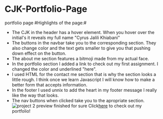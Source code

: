 # CJK-Portfolio-Page
portfolio page 
#Highlights of the page:#
* The CJK in the header has a hover element. When you hover over the initial's it reveals my full name "Cyrus Jalili Khiabani"
* The buttons in the navbar take you to the corresponding section. They also change color and the text gets smaller to give you that pushing down effect on the button.
* The about me section features a bitmoji made from my actual face.
* In the portfolio section I added a link to check out my first assignment. I changed the color and underlined "here".
* I used HTML for the contact me section that is why the section looks a little rough. I think once we learn Javascript I will know how to make a better form that accepts information.
* In the footer I used unnix to add the heart in my footer message I really like the way that looks.
* The nav buttons when clicked take you to the apropriate section. 
![project 2 preview finished for sure](https://user-images.githubusercontent.com/102045473/177009116-74d7b11a-7eb1-481d-8c90-09b6b9a96eb8.png)
Click[here](https://cykj40.github.io/CJK-Portfolio-Page/) to check out my portfolio!



